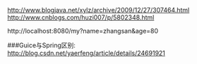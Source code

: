 http://www.blogjava.net/xylz/archive/2009/12/27/307464.html
http://www.cnblogs.com/huzi007/p/5802348.html

http://localhost:8080/my?name=zhangsan&age=80


###Guice与Spring区别:
http://blog.csdn.net/yaerfeng/article/details/24691921
